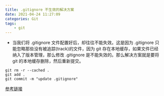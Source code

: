 ```yaml
---
title: .gitignore 不生效的解决方案
date: 2021-04-24 11:27:09
categories: Git
tags: 
    - git 
---
```



* 当我们将 .gitignore 文件配置好后，却往往不能失效。这是因为 .gitignore 只能忽略那些没有被追踪(track)的文件，因为 git 存在本地缓存，如果文件已经纳入了版本管理，那么修改 .gitignore 是不能失效的。那么解决方案就是要将 git 的本地缓存删除，然后重新提交。

```
git rm -r --cached .
git add .
git commit -m "update .gitignore"
```  

[参考链接](https://blog.csdn.net/zwkkkk1/article/details/83550032)  